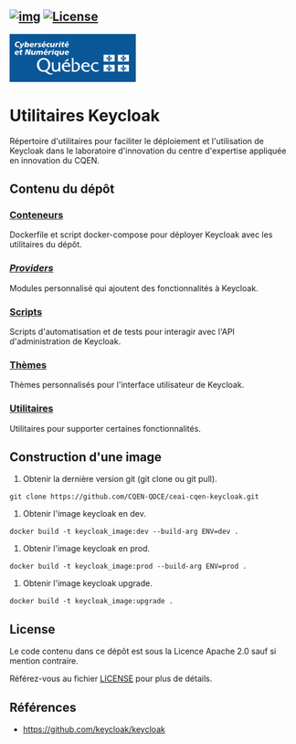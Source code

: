 <!-- ENTETE -->
[![img](https://img.shields.io/badge/Cycle%20de%20Vie-Phase%20D%C3%A9couverte-339999)](https://www.quebec.ca/gouv/politiques-orientations/vitrine-numeriqc/accompagnement-des-organismes-publics/demarche-conception-services-numeriques)
[![License](https://img.shields.io/badge/Licence-Apache_2.0-blue)](LICENSE)
---
![Logo MCN](https://github.com/CQEN-QDCE/.github/blob/main/images/mcn.png?raw=true)
<!-- FIN ENTETE -->

<!-- PROJET -->
# Utilitaires Keycloak

Répertoire d'utilitaires pour faciliter le déploiement et l'utilisation de Keycloak dans le laboratoire d'innovation du centre d'expertise appliquée en innovation du CQEN.

## Contenu du dépôt

### [Conteneurs](./container)
Dockerfile et script docker-compose pour déployer Keycloak avec les utilitaires du dépôt.

### [*Providers*](./providers/)
Modules personnalisé qui ajoutent des fonctionnalités à Keycloak.

### [Scripts](./scripts/)
Scripts d'automatisation et de tests pour interagir avec l'API d'administration de Keycloak.

### [Thèmes](./themes/)
Thèmes personnalisés pour l'interface utilisateur de Keycloak.

### [Utilitaires](./utils/)
Utilitaires pour supporter certaines fonctionnalités.

## Construction d'une image

1. Obtenir la dernière version git (git clone ou git pull).

```
git clone https://github.com/CQEN-QDCE/ceai-cqen-keycloak.git
```
1. Obtenir l'image keycloak en dev.

```
docker build -t keycloak_image:dev --build-arg ENV=dev .
```
1. Obtenir l'image keycloak en prod.

```
docker build -t keycloak_image:prod --build-arg ENV=prod .
```
1. Obtenir l'image keycloak upgrade.

```
docker build -t keycloak_image:upgrade .
```

## License

Le code contenu dans ce dépôt est sous la Licence Apache 2.0 sauf si mention contraire.

Référez-vous au fichier [LICENSE](LICENSE) pour plus de détails.

## Références

* https://github.com/keycloak/keycloak